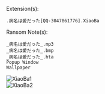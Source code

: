 Extension(s): 
```
.病名は愛だった[QQ-3047861776].XiaoBa
```
Ransom Note(s): 
```
_病名は愛だった_.mp3
_病名は愛だった_.bmp
_病名は愛だった_.hta
Popup Window
Wallpaper
```
![XiaoBa1](https://github.com/user-attachments/assets/f04c4b4d-60e7-4a75-8836-0a0fd455c76d)  
![XiaoBa2](https://github.com/user-attachments/assets/6ee49b72-aae5-4886-8497-104d6b837cfe)  
